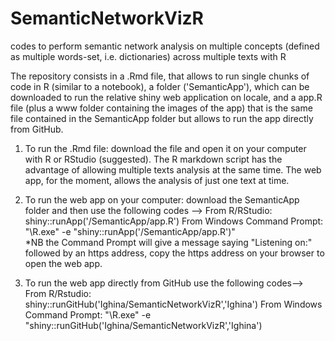 # SemanticNetworkVizR
codes to perform semantic network analysis on multiple concepts (defined as multiple words-set, i.e. dictionaries) across multiple texts with R



The repository consists in a .Rmd file, that allows to run single chunks of code in R (similar to a notebook), a folder ('SemanticApp'), which can be downloaded to run the relative shiny web application on locale, and a app.R file (plus a www folder containing the images of the app) that is the same file contained in the SemanticApp folder but allows to run the app directly from GitHub.

1) To run the .Rmd file: download the file and open it on your computer with R or RStudio (suggested). The R markdown script has the advantage of allowing multiple texts analysis at the same time. The web app, for the moment, allows the analysis of just one text at time. 

2) To run the web app on your computer: download the SemanticApp folder and then use the following codes -->                             From R/RStudio: shiny::runApp('<the SemanticApp location on your computer>/SemanticApp/app.R')
From Windows Command Prompt: "<the location of R on your computer>\R.exe" -e "shiny::runApp('<the SemanticApp location on your computer>/SemanticApp/app.R')"    
*NB the Command Prompt will give a message saying "Listening on:" followed by an https address, copy the https address on your browser to open the web app.
  
3) To run the web app directly from GitHub use the following codes-->
From R/Rstudio: shiny::runGitHub('Ighina/SemanticNetworkVizR','Ighina')
From Windows Command Prompt: "<the location of R on your computer>\R.exe" -e "shiny::runGitHub('Ighina/SemanticNetworkVizR','Ighina')
